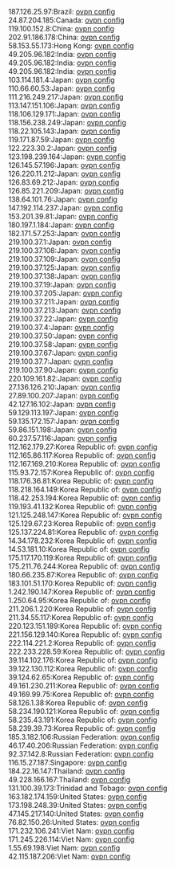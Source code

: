 187.126.25.97:Brazil: [ovpn config](vpn/187_126_25_97.ovpn)  
24.87.204.185:Canada: [ovpn config](vpn/24_87_204_185.ovpn)  
119.100.152.8:China: [ovpn config](vpn/119_100_152_8.ovpn)  
202.91.186.178:China: [ovpn config](vpn/202_91_186_178.ovpn)  
58.153.55.173:Hong Kong: [ovpn config](vpn/58_153_55_173.ovpn)  
49.205.96.182:India: [ovpn config](vpn/49_205_96_182.ovpn)  
49.205.96.182:India: [ovpn config](vpn/49_205_96_182.ovpn)  
49.205.96.182:India: [ovpn config](vpn/49_205_96_182.ovpn)  
103.114.181.4:Japan: [ovpn config](vpn/103_114_181_4.ovpn)  
110.66.60.53:Japan: [ovpn config](vpn/110_66_60_53.ovpn)  
111.216.249.217:Japan: [ovpn config](vpn/111_216_249_217.ovpn)  
113.147.151.106:Japan: [ovpn config](vpn/113_147_151_106.ovpn)  
118.106.129.171:Japan: [ovpn config](vpn/118_106_129_171.ovpn)  
118.156.238.249:Japan: [ovpn config](vpn/118_156_238_249.ovpn)  
118.22.105.143:Japan: [ovpn config](vpn/118_22_105_143.ovpn)  
119.171.87.59:Japan: [ovpn config](vpn/119_171_87_59.ovpn)  
122.223.30.2:Japan: [ovpn config](vpn/122_223_30_2.ovpn)  
123.198.239.164:Japan: [ovpn config](vpn/123_198_239_164.ovpn)  
126.145.57.196:Japan: [ovpn config](vpn/126_145_57_196.ovpn)  
126.220.11.212:Japan: [ovpn config](vpn/126_220_11_212.ovpn)  
126.83.69.212:Japan: [ovpn config](vpn/126_83_69_212.ovpn)  
126.85.221.209:Japan: [ovpn config](vpn/126_85_221_209.ovpn)  
138.64.101.76:Japan: [ovpn config](vpn/138_64_101_76.ovpn)  
147.192.114.237:Japan: [ovpn config](vpn/147_192_114_237.ovpn)  
153.201.39.81:Japan: [ovpn config](vpn/153_201_39_81.ovpn)  
180.197.1.184:Japan: [ovpn config](vpn/180_197_1_184.ovpn)  
182.171.57.253:Japan: [ovpn config](vpn/182_171_57_253.ovpn)  
219.100.37.1:Japan: [ovpn config](vpn/219_100_37_1.ovpn)  
219.100.37.108:Japan: [ovpn config](vpn/219_100_37_108.ovpn)  
219.100.37.109:Japan: [ovpn config](vpn/219_100_37_109.ovpn)  
219.100.37.125:Japan: [ovpn config](vpn/219_100_37_125.ovpn)  
219.100.37.138:Japan: [ovpn config](vpn/219_100_37_138.ovpn)  
219.100.37.19:Japan: [ovpn config](vpn/219_100_37_19.ovpn)  
219.100.37.205:Japan: [ovpn config](vpn/219_100_37_205.ovpn)  
219.100.37.211:Japan: [ovpn config](vpn/219_100_37_211.ovpn)  
219.100.37.213:Japan: [ovpn config](vpn/219_100_37_213.ovpn)  
219.100.37.22:Japan: [ovpn config](vpn/219_100_37_22.ovpn)  
219.100.37.4:Japan: [ovpn config](vpn/219_100_37_4.ovpn)  
219.100.37.50:Japan: [ovpn config](vpn/219_100_37_50.ovpn)  
219.100.37.58:Japan: [ovpn config](vpn/219_100_37_58.ovpn)  
219.100.37.67:Japan: [ovpn config](vpn/219_100_37_67.ovpn)  
219.100.37.7:Japan: [ovpn config](vpn/219_100_37_7.ovpn)  
219.100.37.90:Japan: [ovpn config](vpn/219_100_37_90.ovpn)  
220.109.161.82:Japan: [ovpn config](vpn/220_109_161_82.ovpn)  
27.136.126.210:Japan: [ovpn config](vpn/27_136_126_210.ovpn)  
27.89.100.207:Japan: [ovpn config](vpn/27_89_100_207.ovpn)  
42.127.16.102:Japan: [ovpn config](vpn/42_127_16_102.ovpn)  
59.129.113.197:Japan: [ovpn config](vpn/59_129_113_197.ovpn)  
59.135.172.157:Japan: [ovpn config](vpn/59_135_172_157.ovpn)  
59.86.151.198:Japan: [ovpn config](vpn/59_86_151_198.ovpn)  
60.237.57.116:Japan: [ovpn config](vpn/60_237_57_116.ovpn)  
112.162.179.27:Korea Republic of: [ovpn config](vpn/112_162_179_27.ovpn)  
112.165.86.117:Korea Republic of: [ovpn config](vpn/112_165_86_117.ovpn)  
112.167.169.210:Korea Republic of: [ovpn config](vpn/112_167_169_210.ovpn)  
115.93.72.157:Korea Republic of: [ovpn config](vpn/115_93_72_157.ovpn)  
118.176.36.81:Korea Republic of: [ovpn config](vpn/118_176_36_81.ovpn)  
118.218.164.149:Korea Republic of: [ovpn config](vpn/118_218_164_149.ovpn)  
118.42.253.194:Korea Republic of: [ovpn config](vpn/118_42_253_194.ovpn)  
119.193.41.132:Korea Republic of: [ovpn config](vpn/119_193_41_132.ovpn)  
121.125.248.147:Korea Republic of: [ovpn config](vpn/121_125_248_147.ovpn)  
125.129.67.23:Korea Republic of: [ovpn config](vpn/125_129_67_23.ovpn)  
125.137.224.81:Korea Republic of: [ovpn config](vpn/125_137_224_81.ovpn)  
14.34.178.232:Korea Republic of: [ovpn config](vpn/14_34_178_232.ovpn)  
14.53.181.10:Korea Republic of: [ovpn config](vpn/14_53_181_10.ovpn)  
175.117.170.119:Korea Republic of: [ovpn config](vpn/175_117_170_119.ovpn)  
175.211.76.244:Korea Republic of: [ovpn config](vpn/175_211_76_244.ovpn)  
180.66.235.87:Korea Republic of: [ovpn config](vpn/180_66_235_87.ovpn)  
183.101.51.170:Korea Republic of: [ovpn config](vpn/183_101_51_170.ovpn)  
1.242.190.147:Korea Republic of: [ovpn config](vpn/1_242_190_147.ovpn)  
1.250.64.95:Korea Republic of: [ovpn config](vpn/1_250_64_95.ovpn)  
211.206.1.220:Korea Republic of: [ovpn config](vpn/211_206_1_220.ovpn)  
211.34.55.117:Korea Republic of: [ovpn config](vpn/211_34_55_117.ovpn)  
220.123.151.189:Korea Republic of: [ovpn config](vpn/220_123_151_189.ovpn)  
221.156.129.140:Korea Republic of: [ovpn config](vpn/221_156_129_140.ovpn)  
222.114.221.2:Korea Republic of: [ovpn config](vpn/222_114_221_2.ovpn)  
222.233.228.59:Korea Republic of: [ovpn config](vpn/222_233_228_59.ovpn)  
39.114.102.176:Korea Republic of: [ovpn config](vpn/39_114_102_176.ovpn)  
39.122.130.112:Korea Republic of: [ovpn config](vpn/39_122_130_112.ovpn)  
39.124.62.65:Korea Republic of: [ovpn config](vpn/39_124_62_65.ovpn)  
49.161.230.211:Korea Republic of: [ovpn config](vpn/49_161_230_211.ovpn)  
49.169.99.75:Korea Republic of: [ovpn config](vpn/49_169_99_75.ovpn)  
58.126.1.38:Korea Republic of: [ovpn config](vpn/58_126_1_38.ovpn)  
58.234.190.121:Korea Republic of: [ovpn config](vpn/58_234_190_121.ovpn)  
58.235.43.191:Korea Republic of: [ovpn config](vpn/58_235_43_191.ovpn)  
58.239.39.73:Korea Republic of: [ovpn config](vpn/58_239_39_73.ovpn)  
185.3.182.106:Russian Federation: [ovpn config](vpn/185_3_182_106.ovpn)  
46.17.40.206:Russian Federation: [ovpn config](vpn/46_17_40_206.ovpn)  
92.37.142.8:Russian Federation: [ovpn config](vpn/92_37_142_8.ovpn)  
116.15.27.187:Singapore: [ovpn config](vpn/116_15_27_187.ovpn)  
184.22.16.147:Thailand: [ovpn config](vpn/184_22_16_147.ovpn)  
49.228.166.167:Thailand: [ovpn config](vpn/49_228_166_167.ovpn)  
131.100.39.173:Trinidad and Tobago: [ovpn config](vpn/131_100_39_173.ovpn)  
163.182.174.159:United States: [ovpn config](vpn/163_182_174_159.ovpn)  
173.198.248.39:United States: [ovpn config](vpn/173_198_248_39.ovpn)  
47.145.217.140:United States: [ovpn config](vpn/47_145_217_140.ovpn)  
76.82.150.26:United States: [ovpn config](vpn/76_82_150_26.ovpn)  
171.232.106.241:Viet Nam: [ovpn config](vpn/171_232_106_241.ovpn)  
171.245.226.114:Viet Nam: [ovpn config](vpn/171_245_226_114.ovpn)  
1.55.69.198:Viet Nam: [ovpn config](vpn/1_55_69_198.ovpn)  
42.115.187.206:Viet Nam: [ovpn config](vpn/42_115_187_206.ovpn)  
